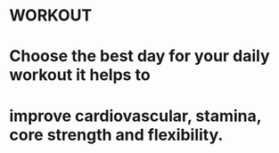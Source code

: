 # WORKOUT
# Choose the best day for your daily workout it helps to
# improve cardiovascular, stamina, core strength and flexibility.
